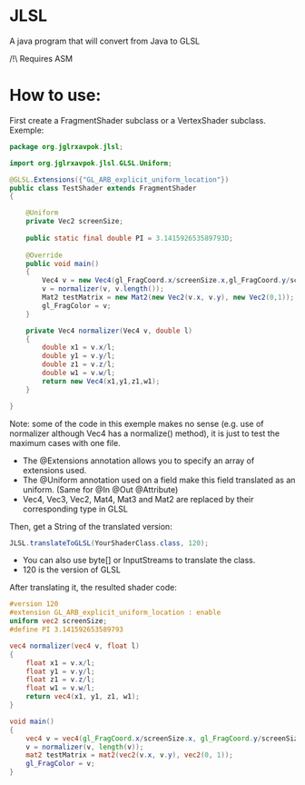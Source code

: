 JLSL
====

A java program that will convert from Java to GLSL

/!\ Requires ASM


How to use:
====
First create a FragmentShader subclass or a VertexShader subclass.
Exemple:

```java
package org.jglrxavpok.jlsl;

import org.jglrxavpok.jlsl.GLSL.Uniform;

@GLSL.Extensions({"GL_ARB_explicit_uniform_location"})
public class TestShader extends FragmentShader
{

	@Uniform
	private Vec2 screenSize;
	
	public static final double PI = 3.141592653589793D;
	
	@Override
	public void main()
	{
		Vec4 v = new Vec4(gl_FragCoord.x/screenSize.x,gl_FragCoord.y/screenSize.y,gl_FragCoord.z,gl_FragCoord.w);
		v = normalizer(v, v.length());
		Mat2 testMatrix = new Mat2(new Vec2(v.x, v.y), new Vec2(0,1));
		gl_FragColor = v;
	}

	private Vec4 normalizer(Vec4 v, double l)
	{
		double x1 = v.x/l;
		double y1 = v.y/l;
		double z1 = v.z/l;
		double w1 = v.w/l;
		return new Vec4(x1,y1,z1,w1);
	}

}
```
Note: some of the code in this exemple makes no sense (e.g. use of normalizer although Vec4 has a normalize() method), it is just to test the maximum cases with one file.
* The @Extensions annotation allows you to specify an array of extensions used.
* The @Uniform annotation used on a field make this field translated as an uniform. (Same for @In @Out @Attribute)
* Vec4, Vec3, Vec2, Mat4, Mat3 and Mat2 are replaced by their corresponding type in GLSL

Then, get a String of the translated version:
```java
JLSL.translateToGLSL(YourShaderClass.class, 120);
```
* You can also use byte[] or InputStreams to translate the class.
* 120 is the version of GLSL

After translating it, the resulted shader code:
```glsl
#version 120
#extension GL_ARB_explicit_uniform_location : enable
uniform vec2 screenSize;
#define PI 3.141592653589793

vec4 normalizer(vec4 v, float l)
{
    float x1 = v.x/l;
    float y1 = v.y/l;
    float z1 = v.z/l;
    float w1 = v.w/l;
    return vec4(x1, y1, z1, w1);
}

void main()
{
    vec4 v = vec4(gl_FragCoord.x/screenSize.x, gl_FragCoord.y/screenSize.y, gl_FragCoord.z, gl_FragCoord.w);
    v = normalizer(v, length(v));
    mat2 testMatrix = mat2(vec2(v.x, v.y), vec2(0, 1));
    gl_FragColor = v;
}


```
